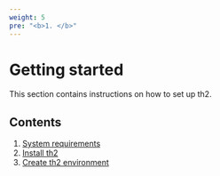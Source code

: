 ```yaml
---
weight: 5
pre: "<b>1. </b>"
---
```


# Getting started

This section contains instructions on how to set up th2.

<!--more--> 

## Contents
1. [System requirements](getting-started/requirements)
2. [Install th2](getting-started/install-th2)
3. [Create th2 environment](getting-started/create-th2-env)
